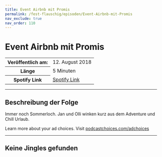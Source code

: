 ```yaml
---
title: Event Airbnb mit Promis
permalink: /fest-flauschig/episoden/Event-Airbnb-mit-Promis
nav_exclude: true
nav_order: 110
---
```


# Event Airbnb mit Promis
<table class="resp-table dcf-table dcf-table-responsive dcf-table-bordered dcf-table-striped dcf-w-100%">
                    <tbody>
                        <tr>
                            <th scope="row">Veröffentlich am:</th>
                            <td data-label="Veröffentlich am:">12. August 2018</td>
                        </tr>
                        <tr>
                            <th scope="row">Länge </th>
                            <td data-label="Länge ">5 Minuten</td>
                        </tr><tr>
                                <th scope="row">Spotify Link</th>
                                <td data-label="Spotify Link"><a href="https://open.spotify.com/episode/4m7SkxYBEdEvNvEi47LO2j">Spotify Link</a></td>
                            </tr></tbody>
                </table>

***

## Beschreibung der Folge

<div>
Immer noch Sommerloch. Jan und Olli winken kurz aus dem Adventure und Chill Urlaub.<p> </p><p>Learn more about your ad choices. Visit <a href="https://podcastchoices.com/adchoices">podcastchoices.com/adchoices</a></p>  
</div>

***

## Keine Jingles gefunden